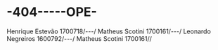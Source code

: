 # -404-----OPE-



Henrique Estevão	  1700718/---/
Matheus Scotini	    1700161/---/
Leonardo Negreiros  1600792/---/
Matheus Scotini	    1700161//

